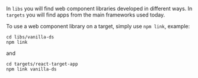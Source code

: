 In `libs` you will find web component libraries developed in different ways.
In `targets` you will find apps from the main frameworks used today.

To use a web component library on a target, simply use `npm link`, example:
```
cd libs/vanilla-ds
npm link
```

and

```
cd targets/react-target-app
npm link vanilla-ds

```

